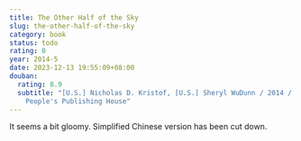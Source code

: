 ```yaml
---
title: The Other Half of the Sky
slug: the-other-half-of-the-sky
category: book
status: todo
rating: 0
year: 2014-5
date: 2023-12-13 19:55:09+08:00
douban:
  rating: 8.9
  subtitle: "[U.S.] Nicholas D. Kristof, [U.S.] Sheryl WuDunn / 2014 / Zhejiang
    People's Publishing House"
---
```


It seems a bit gloomy. Simplified Chinese version has been cut down.

